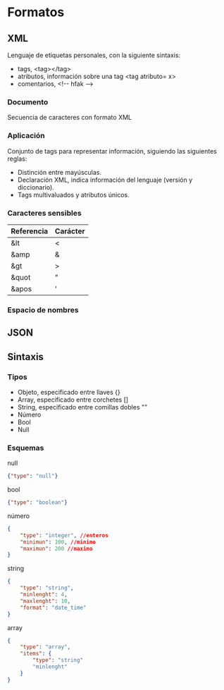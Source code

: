 # Formatos
## XML
Lenguaje de etiquetas personales, con la siguiente sintaxis:
- tags, \<tag>\</tag>
- atributos, información sobre una tag \<tag atributo= x>
- comentarios, \<!-- hfak --\>

### Documento
Secuencia de caracteres con formato XML
### Aplicación
Conjunto de tags para representar  información, siguiendo las siguientes reglas:
- Distinción entre mayúsculas.
- Declaración XML, indica información del lenguaje (versión y diccionario).
- Tags multivaluados y atributos únicos.

### Caracteres sensibles
| Referencia | Carácter |
| ---------- | -------- |
| \&lt       | <        |
| \&amp      | &        |
| \&gt       | >        |
| \&quot     | "        |
| \&apos     | '        | 

### Espacio de nombres


## JSON
## Sintaxis
### Tipos
- Objeto, especificado entre llaves {}
- Array, especificado entre corchetes \[\]
- String, especificado entre comillas dobles ""
- Número
- Bool
- Null

### Esquemas
null
```JSON
{"type": "null"}
```
bool
```JSON
{"type": "boolean"}
```
número
```JSON
{
	"type": "integer", //enteros
	"minimun": 100, //minimo
	"maximun": 200 //maximo
} 
```
string
```JSON
{
	"type": "string",
	"minlenght": 4,
	"maxlenght": 10,
	"format": "date_time"
}
```
array
```JSON
{
	"type": "array",
	"items": {
		"type": "string"
		"minlenght"
	}
}
```